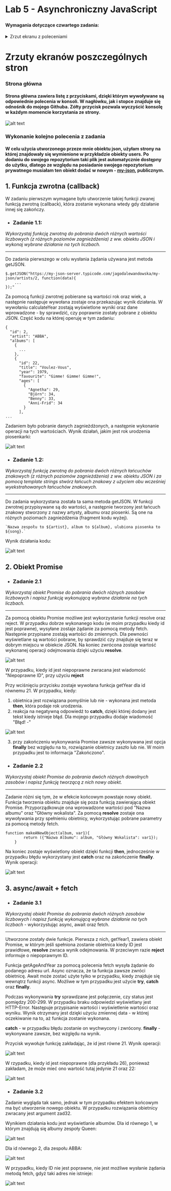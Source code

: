 # Lab 5 - Asynchroniczny JavaScript
##### 

####
#### Wymagania dotyczące czwartego zadania:
####

<details>
<summary>Zrzut ekranu z poleceniami</summary>

![alt text](https://i.imgur.com/RHwuCYE.png)
</details>

# Zrzuty ekranów poszczególnych stron

### Strona główna
#### Strona główna zawiera listę z przyciskami, dzięki którym wywoływane są odpowiednie polecenia w konsoli. W nagłówku, jak i stopce znajduje się odnośnik do mojego Githuba. Zółty przycisk pozwala wyczyścić konsolę w każdym momencie korzystania ze strony.

![alt text](https://i.imgur.com/YhE8n4U.png)    


### Wykonanie kolejno polecenia z zadania

#### W celu użycia utworzonego przeze mnie obiektu json, użyłam strony na której znajdowały się wymienione w przykładzie obiekty users. Po dodaniu do swojego repozytorium taki plik jest automatycznie dostępny do użytku, dlatego ze względu na posiadanie swojego repozytorium prywatnego musiałam ten obiekt dodać w nowym - [my-json](https://github.com/jagodalewandowska/my-json), publicznym.
 

## 1. Funkcja zwrotna (callback)

W zadaniu pierwszym wymagane było utworzenie takiej funkcji zwanej funkcją zwrotną (callback), która zostanie wykonana wtedy gdy działanie innej się zakończy.

- ### Zadanie 1.1:

*Wykorzystaj funkcję zwrotną do pobrania dwóch różnych wartości liczbowych (z różnych poziomów zagnieżdżenia) z ww. obiektu JSON i wykonaj wybrane działanie na tych liczbach.* 


---

Do zadania pierwszego w celu wysłania żądania używana jest metoda getJSON.

```
$.getJSON("https://my-json-server.typicode.com/jagodalewandowska/my-json/artists/2, function(data){
    ...
});"
```

Za pomocą funkcji zwrotnej pobierane są wartości rok oraz wiek, a następnie następuje wywołana zostaje ona przekazując wynik działania. W wywołaniu calculateYear zostają wyświetlone wyniki oraz dane wprowadzone - by sprawdzić, czy poprawnie zostały pobrane z obiektu JSON. Część kodu na której operuję w tym zadaniu:

```
{
  "id": 2,
  "artist": "ABBA",
  "albums": [
    {
      ...
    },
    {
      "id": 22,
      "title": "Voulez-Vous",
      "year": 1979,
      "favourite": "Gimme! Gimme! Gimme!",
      "ages": [
        {
          "Agnetha": 29,
          "Björn": 34,
          "Benny": 33,
          "Anni-Frid": 34
        }
      ],
...
```

Zadaniem było pobranie danych zagnieżdżonych, a następnie wykonanie operacji na tych wartościach. Wynik działań, jakim jest rok urodzenia piosenkarki:

![alt text](https://i.imgur.com/OlOxYJC.png)  

- ### Zadanie 1.2:

*Wykorzystaj funkcję zwrotną do pobrania dwóch różnych łańcuchów znakowych (z różnych poziomów zagnieżdżenia) z ww. obiektu JSON i za pomocą template strings stwórz łańcuch znakowy z użyciem obu wcześniej wyekstrahowanych łańcuchów znakowych.* 


---

Do zadania wykorzystana została ta sama metoda getJSON. W funkcji zwrotnej przypisywane są do wartości, a następnie tworzony jest łańcuch znakowy stworzony z nazwy artysty, albumu oraz piosenki. Są one na różnych poziomach zagnieżdżenia (fragment kodu wyżej).

```
`Nazwa zespołu to ${artist}, album to ${album}, ulubiona piosenka to ${song}.`
```

Wynik działania kodu:

![alt text](https://i.imgur.com/H8eClWH.png)  

## 2. Obiekt Promise

- ### Zadanie 2.1

*Wykorzystaj obiekt Promise do pobrania dwóch różnych zasobów liczbowych i napisz funkcję wykonującą wybrane działanie na tych liczbach.* 


---
Za pomocą obiektu Promise możliwe jest wykorzystanie funkcji resolve oraz reject. W przypadku dobrze wykonanego kodu (w moim przypadku kiedy id jest poprawne), wysyłane zostaje żądanie za pomocą metody fetch. Następnie przypisane zostają wartości do zmiennych. Dla pewności wyświetlane są wartości pobrane, by sprawdzić czy znajduje się teraz w dobrym miejscu w obiekcie JSON. Na koniec zwrócona zostaje wartość wykonanej operacji odejmowania dzięki użyciu **resolve**. 

![alt text](https://i.imgur.com/eRrbZD1.png)

W przypadku, kiedy id jest niepoprawne zwracana jest wiadomość "Niepoprawne ID", przy użyciu **reject**

Przy wciśnięciu przycisku zostaje wywołana funkcja getYear dla id równemu 21. W przypadku, kiedy:
1. obietnica jest rozwiązana pomyślnie lub nie - wykonana jest metoda **then**, która podaje rok urodzenia. 
2. reakcja na negatywną odpowiedź to **catch**, dzięki której dodany jest tekst kiedy istnieje błąd. Dla mojego przypadku dodaje wiadomość "Błąd! -" 

![alt text](https://i.imgur.com/iAuU1Qe.png)

3. przy zakończeniu wykonywania Promise zawsze wykonywana jest opcja **finally** bez względu na to, rozwiązanie obietnicy zaszło lub nie. W moim przypadku jest to informacja "Zakończono".

- ### Zadanie 2.2

*Wykorzystaj obiekt Promise do pobrania dwóch różnych dowolnych zasobów i napisz funkcję tworzącą z nich nowy obiekt.* 


---

Zadanie różni się tym, że w efekcie końcowym powstaje nowy obiekt. Funkcja tworzenia obiektu znajduje się poza funkcją zawierającą obiekt Promise. Przyporządkowuje ona wprowadzone wartości pod "Nazwa albumu" oraz "Główny wokalista". Za pomocą **resolve** zostaje ona wywoływania przy spełnieniu obietnicy, wykorzystując pobrane parametry za pomocą metody fetch.

```
function makeANewObject(album, var1){
        return ({"Nazwa Albumu": album, "Główny Wokalista": var1});
    }
```

Na koniec zostaje wyświetlony obiekt dzięki funkcji **then**, jednocześnie w przypadku błędu wykorzystany jest **catch** oraz na zakończenie **finally**. Wynik operacji:

![alt text](https://i.imgur.com/u24Ym8h.png)

## 3. async/await + fetch

- ### Zadanie 3.1

*Wykorzystaj obiekt Promise do pobrania dwóch różnych zasobów liczbowych i napisz funkcję wykonującą wybrane działanie na tych liczbach* - wykorzystując async, await oraz fetch.  


---
Utworzone zostały dwie funkcje. Pierwsza z nich, getYear1, zawiera obiekt Promise, w którym jeśli spełniona zostanie obietnica kiedy ID jest prawidłowe, **resolve** zwraca wynik odejmowania. W przeciwym razie **reject** informuje o niepoprawnym ID.

Funkcja getAgeAndYear za pomocą polecenia fetch wysyła żądanie do podanego adresu url. Async oznacza, że ta funkcja zawsze zwróci obietnicę. Await może zostać użyte tylko w przypadku, kiedy znajduje się wewnątrz funkcji async. Możliwe w tym przypadku jest użycie **try**, **catch** oraz **finally**. 

Podczas wykonywania **try** sprawdzane jest połączenie, czy status jest pomiędzy 200-299. W przypadku braku odpowiedzi wyświetlany jest HTTP-Error.
Następuje przypisanie wartości i wyświetlenie wartości oraz wyniku. Wynik otrzymany jest dzięki użyciu zmiennej data - w której oczekiwanie na to, aż funkcja zostanie wykonana. 

**catch** - w przypadku błędu zostanie on wychwycony i zwrócony.
**finally** - wykonywane zawsze, bez względu na wynik.

Przycisk wywołuje funkcję zakładając, że id jest równe 21. Wynik operacji:

![alt text](https://i.imgur.com/F5pgYXT.png)  

W rzypadku, kiedy id jest niepoprawne (dla przykładu 26), ponieważ zakładam, że może mieć ono wartość tutaj jedynie 21 oraz 22:

![alt text](https://i.imgur.com/fCzxBsP.png)  

- ### Zadanie 3.2

Zadanie wygląda tak samo, jednak w tym przypadku efektem końcowym ma być utworzenie nowego obiektu. W przypadku rozwiązania obietnicy zwracany jest argument zad32.

Wynikiem działania kodu jest wyświetlanie albumów. Dla id równego 1, w którym znajdują się albumy zespoły Queen:

![alt text](https://i.imgur.com/NTYLjA7.png)  

Dla id równego 2, dla zespołu ABBA:

![alt text](https://i.imgur.com/TP9VBFT.png)  

W przypadku, kiedy ID nie jest poprawne, nie jest możliwe wysłanie żądania metodą fetch, gdyż taki adres nie istnieje:

![alt text](https://i.imgur.com/FBEHnCz.png)















